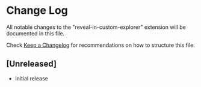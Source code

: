 # Change Log

All notable changes to the "reveal-in-custom-explorer" extension will be documented in this file.

Check [Keep a Changelog](http://keepachangelog.com/) for recommendations on how to structure this file.

## [Unreleased]

- Initial release
